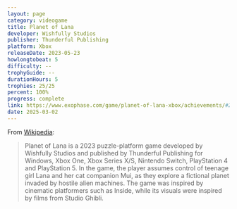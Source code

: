 ```yaml
---
layout: page
category: videogame
title: Planet of Lana
developer: Wishfully Studios
publisher: Thunderful Publishing
platform: Xbox
releaseDate: 2023-05-23
howlongtobeat: 5
difficulty: --
trophyGuide: --
durationHours: 5
trophies: 25/25
percent: 100%
progress: complete
link: https://www.exophase.com/game/planet-of-lana-xbox/achievements/#2209141
date: 2025-03-02
---
```


From [Wikipedia](https://en.wikipedia.org/wiki/Planet_of_Lana):

> Planet of Lana is a 2023 puzzle-platform game developed by Wishfully Studios and published by Thunderful Publishing for Windows, Xbox One, Xbox Series X/S, Nintendo Switch, PlayStation 4 and PlayStation 5. In the game, the player assumes control of teenage girl Lana and her cat companion Mui, as they explore a fictional planet invaded by hostile alien machines. The game was inspired by cinematic platformers such as Inside, while its visuals were inspired by films from Studio Ghibli.
